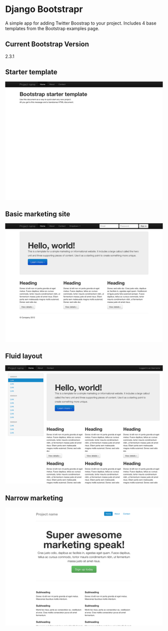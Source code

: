 # Django Bootstrapr

A simple app for adding Twitter Boostrap to your project. Includes 4 base templates from the Bootstrap examples page.

## Current Bootstrap Version
2.3.1

## Starter template
![Starter template](example/example/static/img/bootstrap-example-starter.png)

## Basic marketing site
![Basic marketing site](example/example/static/img/bootstrap-example-marketing.png)

## Fluid layout
![Fluid layout](example/example/static/img/bootstrap-example-fluid.png)

## Narrow marketing
![Narrow marketing](example/example/static/img/bootstrap-example-marketing-narrow.png)
